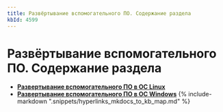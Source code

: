 ```yaml
---
title: Развёртывание вспомогательного ПО. Содержание раздела
kbId: 4599
---
```


# Развёртывание вспомогательного ПО. Содержание раздела

- **[Развертывание вспомогательного ПО в ОС Linux](https://kb.comindware.ru/category\.php\?id=805)**
- **[Развертывание вспомогательного ПО в ОС Windows](https://kb.comindware.ru/category\.php\?id=806)**
{% include-markdown ".snippets/hyperlinks_mkdocs_to_kb_map.md" %}
